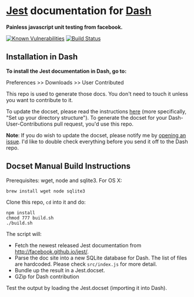 # [Jest](http://facebook.github.io/jest/) documentation for [Dash](http://kapeli.com/dash)
**Painless javascript unit testing from facebook.**

[![Known Vulnerabilities](https://snyk.io/test/github/epitaphmike/jest-dash/badge.svg)](https://snyk.io/test/github/chinesedfan/jest-dash) [![Build Status](https://travis-ci.org/epitaphmike/jest-dash.svg?branch=master)](https://travis-ci.org/epitaphmike/jest-dash)

## Installation in Dash

**To install the Jest documentation in Dash, go to:**

Preferences >> Downloads >> User Contributed

This repo is used to generate those docs. You don't need to touch it unless you want to contribute to it.

To update the docset, please read the instructions [here](https://github.com/Kapeli/Dash-User-Contributions#contribute-a-new-docset) (more specifically, "Set up your directory structure"). To generate the docset for your Dash-User-Contributions pull request, you'd use this repo.

**Note**: If you do wish to update the docset, please notify me by [opening an issue](https://github.com/epitaphmike/jest-dash/issues/new). I'd like to double check everything before you send it off to the Dash repo.

## Docset Manual Build Instructions

Prerequisites: wget, node and sqlite3. For OS X:

    brew install wget node sqlite3

Clone this repo, `cd` into it and do:

    npm install
    chmod 777 build.sh
    ./build.sh

The script will:

- Fetch the newest released Jest documentation from http://facebook.github.io/jest/.
- Parse the doc site into a new SQLite database for Dash. The list of files are hardcoded. Please check `src/index.js` for more detail.
- Bundle up the result in a Jest.docset.
- GZip for Dash contribution

Test the output by loading the Jest.docset (importing it into Dash).
